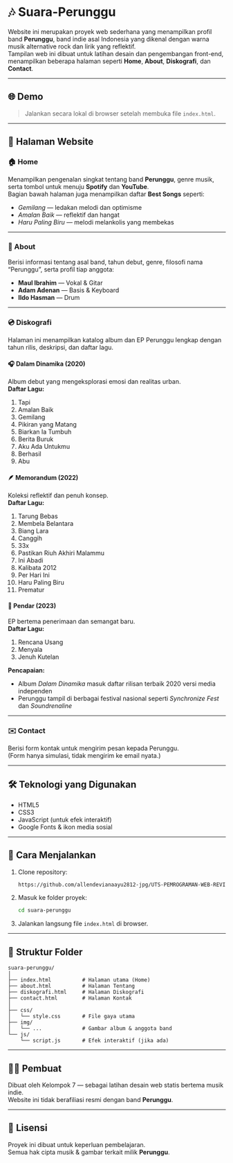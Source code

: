 # 🎶 Suara-Perunggu

Website ini merupakan proyek web sederhana yang menampilkan profil band **Perunggu**, band indie asal Indonesia yang dikenal dengan warna musik alternative rock dan lirik yang reflektif.  
Tampilan web ini dibuat untuk latihan desain dan pengembangan front-end, menampilkan beberapa halaman seperti **Home**, **About**, **Diskografi**, dan **Contact**.

---

## 🌐 Demo
> Jalankan secara lokal di browser setelah membuka file `index.html`.

---

## 📄 Halaman Website

### 🏠 Home
Menampilkan pengenalan singkat tentang band **Perunggu**, genre musik, serta tombol untuk menuju **Spotify** dan **YouTube**.  
Bagian bawah halaman juga menampilkan daftar **Best Songs** seperti:
- *Gemilang* — ledakan melodi dan optimisme  
- *Amalan Baik* — reflektif dan hangat  
- *Haru Paling Biru* — melodi melankolis yang membekas  

---

### 👥 About
Berisi informasi tentang asal band, tahun debut, genre, filosofi nama “Perunggu”, serta profil tiap anggota:
- **Maul Ibrahim** — Vokal & Gitar  
- **Adam Adenan** — Basis & Keyboard  
- **Ildo Hasman** — Drum  

---

### 💿 Diskografi
Halaman ini menampilkan katalog album dan EP Perunggu lengkap dengan tahun rilis, deskripsi, dan daftar lagu.

#### 🎧 Dalam Dinamika (2020)
Album debut yang mengeksplorasi emosi dan realitas urban.  
**Daftar Lagu:**
1. Tapi  
2. Amalan Baik  
3. Gemilang  
4. Pikiran yang Matang  
5. Biarkan Ia Tumbuh  
6. Berita Buruk  
7. Aku Ada Untukmu  
8. Berhasil  
9. Abu  

#### 🪶 Memorandum (2022)
Koleksi reflektif dan penuh konsep.  
**Daftar Lagu:**
1. Tarung Bebas  
2. Membela Belantara  
3. Biang Lara  
4. Canggih  
5. 33x  
6. Pastikan Riuh Akhiri Malammu  
7. Ini Abadi  
8. Kalibata 2012  
9. Per Hari Ini  
10. Haru Paling Biru  
11. Prematur  

#### 🌅 Pendar (2023)
EP bertema penerimaan dan semangat baru.  
**Daftar Lagu:**
1. Rencana Usang  
2. Menyala  
3. Jenuh Kutelan  

**Pencapaian:**
- Album *Dalam Dinamika* masuk daftar rilisan terbaik 2020 versi media independen  
- Perunggu tampil di berbagai festival nasional seperti *Synchronize Fest* dan *Soundrenaline*

---

### ✉️ Contact
Berisi form kontak untuk mengirim pesan kepada Perunggu.  
(Form hanya simulasi, tidak mengirim ke email nyata.)

---

## 🛠️ Teknologi yang Digunakan
- HTML5  
- CSS3  
- JavaScript (untuk efek interaktif)  
- Google Fonts & ikon media sosial  

---

## 🚀 Cara Menjalankan

1. Clone repository:
   ```bash
   https://github.com/allendevianaayu2812-jpg/UTS-PEMROGRAMAN-WEB-REVISI..git
   ```

2. Masuk ke folder proyek:
   ```bash
   cd suara-perunggu
   ```

3. Jalankan langsung file `index.html` di browser.

---

## 📁 Struktur Folder
```
suara-perunggu/
│
├── index.html          # Halaman utama (Home)
├── about.html          # Halaman Tentang
├── diskografi.html     # Halaman Diskografi
├── contact.html        # Halaman Kontak
│
├── css/
│   └── style.css       # File gaya utama
├── img/
│   └── ...             # Gambar album & anggota band
└── js/
    └── script.js       # Efek interaktif (jika ada)
```

---

## 👨‍💻 Pembuat
Dibuat oleh Kelompok 7 — sebagai latihan desain web statis bertema musik indie.  
Website ini tidak berafiliasi resmi dengan band **Perunggu**.

---

## 🧾 Lisensi
Proyek ini dibuat untuk keperluan pembelajaran.  
Semua hak cipta musik & gambar terkait milik **Perunggu**.
